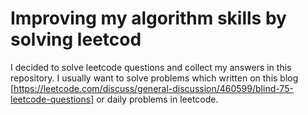 # Improving my algorithm skills by solving leetcod
I decided to solve leetcode questions and collect my answers in this repository.
I usually want to solve problems which written on this blog [https://leetcode.com/discuss/general-discussion/460599/blind-75-leetcode-questions] or daily problems in leetcode. 
